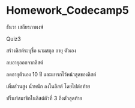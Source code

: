 # Homework_Codecamp5
ธันวา เสถียรภาพงษ์

Quiz3

สร้างลิสต์ระบุชื่อ นามสกุล อายุ ตัวเอง

ลบอายุออกจากลิสต์

ลดอายุตัวเอง 10 ปี และแทรกไว้หน้าสุดของลิสต์

เพิ่มส่วนสูง น้ำหนัก ลงในลิสต์ โดยไปต่อท้าย

ปริ้นท์สมาชิกในลิสต์ตัวที่ 3 ถึงตัวสุดท้าย
